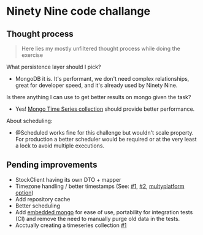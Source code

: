 # Ninety Nine code challange


## Thought process

> Here lies my mostly unfiltered thought process while doing the exercise




What persistence layer should I pick?
 - MongoDB it is. It's performant, we don't need complex relationships, great for developer speed, 
and it's already used by Ninety Nine.

Is there anything I can use to get better results on mongo given the task?
 - Yes! [Mongo Time Series collection](https://www.mongodb.com/docs/manual/core/timeseries-collections/) should provide
better performance.

About scheduling:
 - @Scheduled works fine for this challenge but wouldn't scale property. For production a better scheduler would be required
or at the very least a lock to avoid multiple executions.

## Pending improvements
 - StockClient having its own DTO + mapper
 - Timezone handling / better timestamps (See: [#1](https://xkcd.com/1883/), [#2](https://youtu.be/-5wpm-gesOY), [multyplatform option](https://github.com/Kotlin/kotlinx-datetime/))
 - Add repository cache
 - Better scheduling
 - Add [embedded mongo](https://github.com/flapdoodle-oss/de.flapdoodle.embed.mongo.spring/tree/spring-3.0.x) for ease of
use, portability for integration tests (CI) and remove the need to manually purge old data in the tests.
 - Acctually creating a timeseries collection [#1](https://github.com/spring-projects/spring-data-mongodb/issues/4166)
